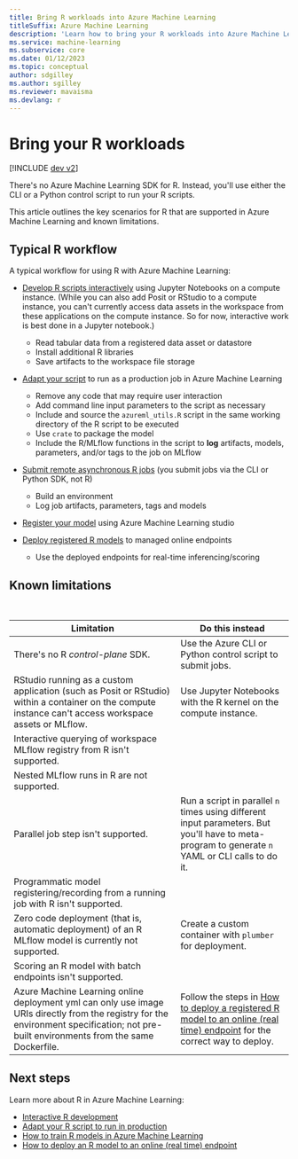 ```yaml
---
title: Bring R workloads into Azure Machine Learning
titleSuffix: Azure Machine Learning
description: 'Learn how to bring your R workloads into Azure Machine Learning'
ms.service: machine-learning
ms.subservice: core
ms.date: 01/12/2023
ms.topic: conceptual
author: sdgilley
ms.author: sgilley
ms.reviewer: mavaisma
ms.devlang: r
---
```


# Bring your R workloads

[!INCLUDE [dev v2](includes/machine-learning-dev-v2.md)]

There's no Azure Machine Learning SDK for R.  Instead, you'll use either the CLI or a Python control script to run your R scripts.  

This article outlines the key scenarios for R that are supported in Azure Machine Learning and known limitations.

## Typical R workflow

A typical workflow for using R with Azure Machine Learning:

- [Develop R scripts interactively](how-to-r-interactive-development.md) using Jupyter Notebooks on a compute instance.  (While you can also add Posit or RStudio to a compute instance, you can't currently access data assets in the workspace from these applications on the compute instance. So for now, interactive work is best done in a Jupyter notebook.)

    - Read tabular data from a registered data asset or datastore
    - Install additional R libraries
    - Save artifacts to the workspace file storage

- [Adapt your script](how-to-r-modify-script-for-production.md) to run as a production job in Azure Machine Learning

    - Remove any code that may require user interaction
    - Add command line input parameters to the script as necessary
    - Include and source the `azureml_utils.R` script in the same working directory of the R script to be executed
    - Use `crate` to package the model
    - Include the R/MLflow functions in the script to **log** artifacts, models, parameters, and/or tags to the job on MLflow

- [Submit remote asynchronous R jobs](how-to-r-train-model.md) (you submit jobs via the CLI or Python SDK, not R)

    - Build an environment
    - Log job artifacts, parameters, tags and models

- [Register your model](how-to-r-train-model.md#register-model) using Azure Machine Learning studio
- [Deploy registered R models](how-to-r-deploy-r-model.md) to managed online endpoints
    - Use the deployed endpoints for real-time inferencing/scoring

## Known limitations
 

| Limitation | Do this instead |
|---|---|
| There's no R _control-plane_ SDK. | Use the Azure CLI or Python control script to submit jobs. |
| RStudio running as a custom application (such as Posit or RStudio) within a container on the compute instance can't access workspace assets or MLflow. | Use Jupyter Notebooks with the R kernel on the compute instance. |
| Interactive querying of workspace MLflow registry from R isn't supported. |  |
| Nested MLflow runs in R are not supported. |  |
| Parallel job step isn't supported. | Run a script in parallel `n` times using different input parameters.  But you'll have to meta-program to generate `n` YAML or CLI calls to do it. |
| Programmatic model registering/recording from a running job with R isn't supported. |  |
| Zero code deployment (that is, automatic deployment) of an R MLflow model is currently not supported. | Create a custom container with `plumber` for deployment. |
| Scoring an R model with batch endpoints isn't supported. |  |
| Azure Machine Learning online deployment yml can only use image URIs directly from the registry for the environment specification; not pre-built environments from the same Dockerfile. | Follow the steps in [How to deploy a registered R model to an online (real time) endpoint](how-to-r-deploy-r-model.md) for the correct way to deploy. |



## Next steps

Learn more about R in Azure Machine Learning:

* [Interactive R development](how-to-r-interactive-development.md)
* [Adapt your R script to run in production](how-to-r-modify-script-for-production.md)
* [How to train R models in Azure Machine Learning](how-to-r-train-model.md)
* [How to deploy an R model to an online (real time) endpoint](how-to-r-deploy-r-model.md)
